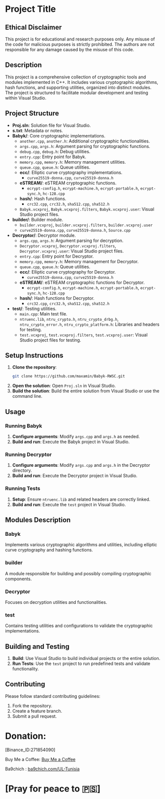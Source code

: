 
# Project Title
## Ethical Disclaimer
This project is for educational and research purposes only. Any misuse of the code for malicious purposes is strictly prohibited. The authors are not responsible for any damage caused by the misuse of this code.
## Description
This project is a comprehensive collection of cryptographic tools and modules implemented in C++. It includes various cryptographic algorithms, hash functions, and supporting utilities, organized into distinct modules. The project is structured to facilitate modular development and testing within Visual Studio.

## Project Structure
- **Proj.sln**: Solution file for Visual Studio.
- **s.txt**: Metadata or notes.
- **Babyk/**: Core cryptographic implementations.
  - `another.cpp`, `another.h`: Additional cryptographic functionalities.
  - `args.cpp`, `args.h`: Argument parsing for cryptographic functions.
  - `debug.cpp`, `debug.h`: Debug utilities.
  - `entry.cpp`: Entry point for Babyk.
  - `memory.cpp`, `memory.h`: Memory management utilities.
  - `queue.cpp`, `queue.h`: Queue utilities.
  - **ecc/**: Elliptic curve cryptography implementations.
    - `curve25519-donna.cpp`, `curve25519-donna.h`
  - **eSTREAM/**: eSTREAM cryptographic functions.
    - `ecrypt-config.h`, `ecrypt-machine.h`, `ecrypt-portable.h`, `ecrypt-sync.h`, `hc-128.cpp`
  - **hash/**: Hash functions.
    - `crc32.cpp`, `crc32.h`, `sha512.cpp`, `sha512.h`
  - `Babyk.vcxproj`, `Babyk.vcxproj.filters`, `Babyk.vcxproj.user`: Visual Studio project files.
- **builder/**: Builder module.
  - `builder.vcxproj`, `builder.vcxproj.filters`, `builder.vcxproj.user`
  - `curve25519-donna.cpp`, `curve25519-donna.h`, `Source.cpp`
- **Decryptor/**: Decryptor module.
  - `args.cpp`, `args.h`: Argument parsing for decryption.
  - `Decryptor.vcxproj`, `Decryptor.vcxproj.filters`, `Decryptor.vcxproj.user`: Visual Studio project files.
  - `entry.cpp`: Entry point for Decryptor.
  - `memory.cpp`, `memory.h`: Memory management for Decryptor.
  - `queue.cpp`, `queue.h`: Queue utilities.
  - **ecc/**: Elliptic curve cryptography for Decryptor.
    - `curve25519-donna.cpp`, `curve25519-donna.h`
  - **eSTREAM/**: eSTREAM cryptographic functions for Decryptor.
    - `ecrypt-config.h`, `ecrypt-machine.h`, `ecrypt-portable.h`, `ecrypt-sync.h`, `hc-128.cpp`
  - **hash/**: Hash functions for Decryptor.
    - `crc32.cpp`, `crc32.h`, `sha512.cpp`, `sha512.h`
- **test/**: Testing utilities.
  - `main.cpp`: Main test file.
  - `ntruenc.lib`, `ntru_crypto.h`, `ntru_crypto_drbg.h`, `ntru_crypto_error.h`, `ntru_crypto_platform.h`: Libraries and headers for testing.
  - `test.vcxproj`, `test.vcxproj.filters`, `test.vcxproj.user`: Visual Studio project files for testing.

## Setup Instructions
1. **Clone the repository**:
   ```bash
   git clone https://github.com/maxamin/Babyk-RWSC.git
   ```
2. **Open the solution**:
   Open `Proj.sln` in Visual Studio.
3. **Build the solution**:
   Build the entire solution from Visual Studio or use the command line.

## Usage
### Running Babyk
1. **Configure arguments**: Modify `args.cpp` and `args.h` as needed.
2. **Build and run**: Execute the Babyk project in Visual Studio.

### Running Decryptor
1. **Configure arguments**: Modify `args.cpp` and `args.h` in the Decryptor directory.
2. **Build and run**: Execute the Decryptor project in Visual Studio.

### Running Tests
1. **Setup**: Ensure `ntruenc.lib` and related headers are correctly linked.
2. **Build and run**: Execute the `test` project in Visual Studio.

## Modules Description
### Babyk
Implements various cryptographic algorithms and utilities, including elliptic curve cryptography and hashing functions.

### builder
A module responsible for building and possibly compiling cryptographic components.

### Decryptor
Focuses on decryption utilities and functionalities.

### test
Contains testing utilities and configurations to validate the cryptographic implementations.

## Building and Testing
1. **Build**: Use Visual Studio to build individual projects or the entire solution.
2. **Run Tests**: Use the `test` project to run predefined tests and validate functionality.

## Contributing
Please follow standard contributing guidelines:
1. Fork the repository.
2. Create a feature branch.
3. Submit a pull request.

# Donation:

[Binance_ID:271854090]

Buy Me a Coffee: [Buy Me a Coffee](https://buymeacoffee.com/maxamin)

Ba9chich : [ba9chich.com/UL-Tunisia](https://ba9chich.com/UL-Tunisia)

# [Pray for peace to 🇵🇸]
